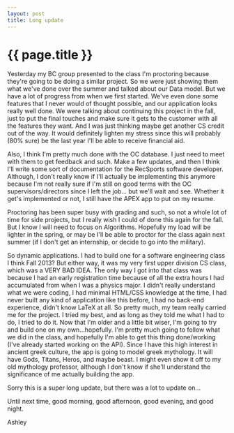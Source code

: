 ```yaml
---
layout: post
title: Long update
---
```


{{ page.title }}
============

Yesterday my BC group presented to the class I'm proctoring because they're going to be doing a similar project. So we were just showing them what we've done over the summer and talked about our Data model. But we have a lot of progress from when we first started. We've even done some features that I never would of thought possible, and our application looks really well done. We were talking about continuing this project in the fall, just to put the final touches and make sure it gets to the customer with all the features they want. And I was just thinking maybe get another CS credit out of the way. It would definitely lighten my stress since this will probably (80% sure) be the last year I'll be able to receive financial aid.

Also, I think I'm pretty much done with the OC database. I just need to meet with them to get feedback and such. Make a few updates, and then I think I'll write some sort of documentation for the RecSports software developer. Although, I don't really know if I'll actually be implementing this anymore because I'm not really sure if I'm still on good terms with the OC supervisors/directors since I left the job... but we'll wait and see. Whether it get's implemented or not, I still have the APEX app to put on my resume.

Proctoring has been super busy with grading and such, so not a whole lot of time for side projects, but I really wish I could of done this again for the fall. But I know I will need to focus on Algorithms. Hopefully my load will be lighter in the spring, or may be I'll be able to proctor for the class again next summer (if I don't get an internship, or decide to go into the military).

So dynamic applications. I had to build one for a software engineering class I think Fall 2013? But either way, it was my very first upper division CS class, which was a VERY BAD IDEA. The only way I got into that class was because I had an early registration time because of all the extra hours I had accumulated from when I was a physics major. I didn't really understand what we were coding, I had minimal HTML/CSS knowledge at the time, I had never built any kind of application like this before, I had no back-end experience, didn't know LaTeX at all. So pretty much, my team really carried me for the project. I tried my best, and as long as they told me what I had to do, I tried to do it. Now that I'm older and a little bit wiser, I'm going to try and build one on my own...hopefully. I'm pretty much going to follow what we did in the class, and hopefully I'm able to get this thing done/working (I've already started working on the API). Since I have this high interest in ancient greek culture, the app is going to model greek mythology. It will have Gods, Titans, Heros, and maybe beast. I might even show it off to my old mythology professor, although I don't know if she'll understand the significance of me actually building the app.

Sorry this is a super long update, but there was a lot to update on...

Until next time, good morning, good afternoon, good evening, and good night.

Ashley